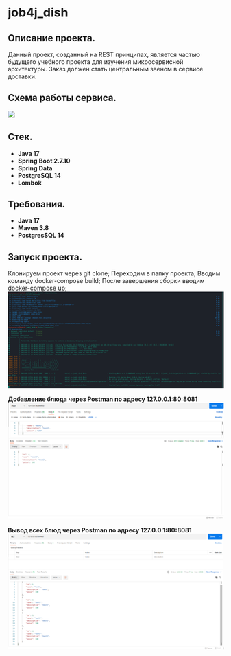 # job4j_dish

## Описание проекта.

Данный проект, созданный на REST принципах, является частью будущего учебного проекта для изучения микросервисной архитектуры. 
Заказ должен стать центральным звеном в сервисе доставки. 

## Схема работы сервиса.

![](files/Scheme.png)

## Стек.

- **Java 17**
- **Spring Boot 2.7.10**
- **Spring Data**
- **PostgreSQL 14**
- **Lombok**


## Требования.

- **Java 17**
- **Maven 3.8**
- **PostgresSQL 14**

## Запуск проекта.
Клонируем проект через git clone;
Переходим в папку проекта;
Вводим команду docker-compose build;
После завершения сборки вводим docker-compose up;
![](files/Launch.png)


**Добавление блюда через Postman по адресу 127.0.0.1:80:8081** 
![](files/Post.png)


**Вывод всех блюд через Postman по адресу 127.0.0.1:80:8081**
![](files/GetAll.png)

